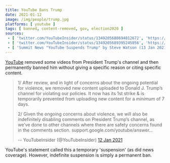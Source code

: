 ```yaml
---
title: YouTube Bans Trump
date: 2021-01-12
image: /img/people/trump.jpg
platforms: [ youtube ]
tags: [ banned, content-removed, gov, election2020 ]
sources:
 - [ 'twitter.com/YouTubeInsider/status/1349205688694812672', 'https://archive.is/9tYF4' ]
 - [ 'twitter.com/YouTubeInsider/status/1349205689395245056', 'https://archive.is/awDGL' ]
 - [ 'Summit News "YouTube Suspends Trump" by Steve Watson (13 Jan 2021)', 'https://summit.news/2021/01/13/youtube-suspends-trump/' ]
---
```


[YouTube](/youtube/) removed some videos from President Trump's channel and
then permanently banned him without giving a specific reason or citing specific
content.

> 1/ After review, and in light of concerns about the ongoing potential for
> violence, we removed new content uploaded to Donald J. Trump’s channel for
> violating our policies. It now has its 1st strike & is temporarily prevented
> from uploading new content for a *minimum* of 7 days.
>
> 2/ Given the ongoing concerns about violence, we will also be indefinitely
> disabling comments on President Trump’s channel, as we’ve done to other
> channels where there are safety concerns found in the comments section.
> support.google.com/youtube/answer...
>
> -- YouTubeInsider (@YouTubeInsider) [12 Jan 2021](https://archive.is/awDGL)

YouTube's statement called this a temporary 'suspension' (as did news
coverage). However, indefinite suspension is simply a permanent ban.
